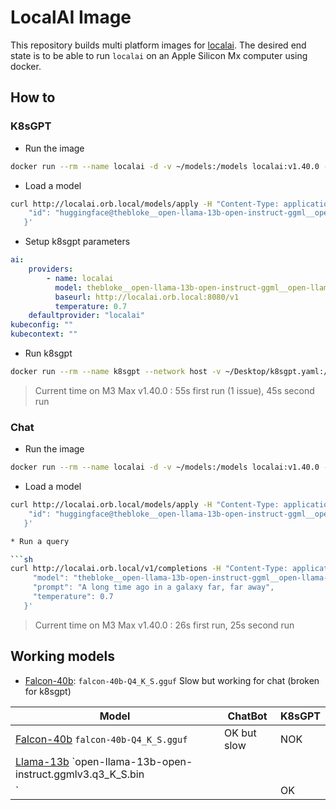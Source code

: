 # LocalAI Image

This repository builds multi platform images for [localai](https://localai.io/).
The desired end state is to be able to run `localai` on an Apple Silicon Mx computer using docker.

## How to

### K8sGPT

* Run the image

```sh
docker run --rm --name localai -d -v ~/models:/models localai:v1.40.0 --threads 16 --models-path /model
```

* Load a model
```sh
curl http://localai.orb.local/models/apply -H "Content-Type: application/json" -d '{
    "id": "huggingface@thebloke__open-llama-13b-open-instruct-ggml__open-llama-13b-open-instruct.ggmlv3.q3_k_m.bin"
   }'
```

* Setup k8sgpt parameters
```yaml
ai:
    providers:
        - name: localai
          model: thebloke__open-llama-13b-open-instruct-ggml__open-llama-13b-open-instruct.ggmlv3.q3_k_m.bin
          baseurl: http://localai.orb.local:8080/v1
          temperature: 0.7
    defaultprovider: "localai"
kubeconfig: ""
kubecontext: ""
```

* Run k8sgpt
```sh
docker run --rm --name k8sgpt --network host -v ~/Desktop/k8sgpt.yaml:/home/root/.k8sgpt.yaml -v ~/.kube/config:/home/root/config ghcr.io/k8sgpt-ai/k8sgpt:dev-202311291513 analyze --backend localai --kubeconfig "/home/root/config" --config "/home/root/.k8sgpt.yaml" -e
```

> Current time on M3 Max v1.40.0 : 55s first run (1 issue), 45s second run

### Chat

* Run the image

```sh
docker run --rm --name localai -d -v ~/models:/models localai:v1.40.0 --threads 16 --models-path /model
```

* Load a model
```sh
curl http://localai.orb.local/models/apply -H "Content-Type: application/json" -d '{
    "id": "huggingface@thebloke__open-llama-13b-open-instruct-ggml__open-llama-13b-open-instruct.ggmlv3.q3_k_m.bin"
   }'

* Run a query

```sh
curl http://localai.orb.local/v1/completions -H "Content-Type: application/json" -d '{
     "model": "thebloke__open-llama-13b-open-instruct-ggml__open-llama-13b-open-instruct.ggmlv3.q3_k_m.bin",
     "prompt": "A long time ago in a galaxy far, far away",
     "temperature": 0.7
   }'
```
> Current time on M3 Max v1.40.0 : 26s first run, 25s second run

## Working models

* [Falcon-40b](https://huggingface.co/YokaiKoibito/falcon-40b-GGUF/tree/main): `falcon-40b-Q4_K_S.gguf` Slow but working for chat (broken for k8sgpt)

| Model    | ChatBot    | K8sGPT    |
|---------------- | --------------- | --------------- |
| [Falcon-40b](https://huggingface.co/YokaiKoibito/falcon-40b-GGUF)   `falcon-40b-Q4_K_S.gguf` | OK but slow    | NOK    |
| [Llama-13b](TheBloke/open-llama-13b-open-instruct-GGML) `open-llama-13b-open-instruct.ggmlv3.q3_K_S.bin
` |  | OK |

